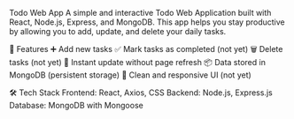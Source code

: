 Todo Web App
A simple and interactive Todo Web Application built with React, Node.js, Express, and MongoDB. This app helps you stay productive by allowing you to add, update, and delete your daily tasks.

🚀 Features
➕ Add new tasks
✅ Mark tasks as completed (not yet)
🗑️ Delete tasks (not yet)
🔄 Instant update without page refresh
📦 Data stored in MongoDB (persistent storage)
🎨 Clean and responsive UI (not yet)

🛠️ Tech Stack
Frontend: React, Axios, CSS
Backend: Node.js, Express.js
Database: MongoDB with Mongoose
